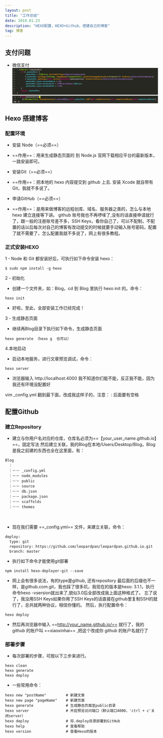 ```yaml
---
layout: post
title: "工作总结"
date: 2019.01.23
description: "HEXO配置，HEXO+Github，搭建自己的博客"
tag: 博客 
---   
```

## 支付问题
- 微信支付
![](media/15166763998887/15166764452163.jpg)
![](media/15166763998887/15166764644716.jpg)

<!--- [iOS_抓娃娃SDK使用文档10.1](media/15166763998887/iOS_%E6%8A%93%E5%A8%83%E5%A8%83SDK%E4%BD%BF%E7%94%A8%E6%96%87%E6%A1%A310.1.pdf)-->

## Hexo 搭建博客

### 配置环境

- 安装 Node（==必须==）

 - ==作用==：用来生成静态页面的 到 Node.js 官网下载相应平台的最新版本，一路安装即可。

- 安装Git（==必须==）

 - ==作用==：把本地的 hexo 内容提交到 github 上去. 安装 Xcode 就自带有 Git，我就不多说了。

- 申请GitHub（==必须==）

 - ==作用==：是用来做博客的远程创库、域名、服务器之类的，怎么与本地 hexo 建立连接等下讲。 github 账号我也不再啰嗦了,没有的话直接申请就行了，跟一般的注册账号差不多，SSH Keys，看你自己了，可以不配制，不配置的话以后每次对自己的博客有改动提交的时候就要手动输入账号密码，配置了就不需要了，怎么配置我就不多说了，网上有很多教程。

### 正式安装HEXO　

1 - Node 和 Git 都安装好后，可执行如下命令安装 hexo：

```
$ sudo npm install -g hexo
```
2 - 初始化

 - 创建一个文件夹，如：Blog，cd 到 Blog 里执行 hexo init 的。命令：

```
hexo init
```
 - 好啦，至此，全部安装工作已经完成！

3 - 生成静态页面

 - 继续再Blog目录下执行如下命令，生成静态页面

```
hexo generate （hexo g  也可以）   
```

4.本地启动

- 启动本地服务，进行文章预览调试，命令：

```
hexo server   
```
- 浏览器输入 http://localhost:4000 我不知道你们能不能，反正我不能，因为我还有环境没配置好

vim _config.yml
翻到最下面，改成我这样子的，注意： : 后面要有空格

## 配置Github
### 建立Repository

- 建立与你用户名对应的仓库，仓库名必须为==【your_user_name.github.io】==，固定写法 然后建立关联，我的Blog在本地/Users/Desktop/Blog，Blog是我之前建的东西也全在这里面，有：

```
Blog 
　｜ 
　｜－－ _config.yml 
　｜－－ node_modules 
　｜－－ public 
　｜－－ source 
　｜－－ db.json	
　｜－－ package.json 
　｜－－ scaffolds 
　｜－－ themes 
```
　　　　　　 　　　
- 现在我们需要 ==_config.yml== 文件，来建立关联，命令：

```
deploy:
  type: git
  repository: https://github.com/leopardpan/leopardpan.github.io.git
  branch: master
```
- 执行如下命令才能使用git部署

```
npm install hexo-deployer-git --save
```

- 网上会有很多说法，有的type是github, 还有repository 最后面的后缀也不一样，是github.com.git，我也踩了很多坑，我现在的版本是hexo: 3.1.1，执行命令hexo -vsersion就出来了,貌似3.0后全部改成我上面这种格式了。 忘了说了，我没用SSH Keys如果你用了SSH Keys的话直接在github里复制SSH的就行了，总共就两种协议，相信你懂的。 然后，执行配置命令：

```
hexo deploy
```

- 然后再浏览器中输入 ==http://your_name.github.io/== 就行了，我的 github 的账户叫 ==xiaoxinhai== ,把这个改成你 github 的账户名就行了

### 部署步骤

- 每次部署的步骤，可按以下三步来进行。

```
hexo clean
hexo generate
hexo deploy
```

- 一些常用命令：

```
hexo new "postName"         # 新建文章
hexo new page "pageName"    # 新建页面
hexo generate               # 生成静态页面至public目录
hexo server                 # 开启预览访问端口（默认端口4000，'ctrl + c'关闭server）
hexo deploy                 # 将.deploy目录部署到GitHub
hexo help                   # 查看帮助
hexo version                # 查看Hexo的版本
```

